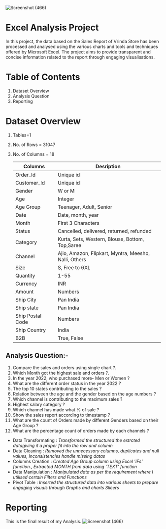 ![Screenshot (466)](https://github.com/AmishaSingh21/Excel-Analysis-Project/assets/147337191/9e9ebfe0-1e38-4b3d-a07a-a699a1da2309)
# Excel Analysis Project 
In this project, the data based on the Sales Report of Vrinda Store has been processed and analysed using the various charts and tools and techniques offered by Microsoft Excel. 
The project aims to provide transparent and concise information related to the report through engaging visualisations.
# Table of Contents
  1. Dataset Overview
  2. Analysis Question
  3. Reporting
# Dataset Overview
  1. Tables=1
  2. No. of Rows = 31047
  3. No. of Columns = 18

     |Columns | Desription|
     |--------|-----------|
     |Order_Id|Unique id|
     |Customer_Id|Unique id|
     |Gender|W or M|
     |Age|Integer|
     |Age Group|Teenager, Adult, Senior|
     |Date|Date, month, year|
     |Month|First 3 Characters|
     |Status|Cancelled, delivered, returned, refunded|
     |Category|Kurta, Sets, Western, Blouse, Bottom, Top,Saree|
     |Channel|Ajio, Amazon, Flipkart, Myntra, Meesho, Nalli, Others|
     |Size|S, Free to 6XL|
     |Quantity|1-55|
     |Currency|INR|
     |Amount|Numbers|
     |Ship City|Pan India|
     |Ship state|Pan India|
     |Ship Postal Code|Numbers|
     |Ship Country|India|
     |B2B|True, False|
## Analysis Question:-
1. Compare the sales and orders using single chart ?.
2. Which Month got the highest sale and orders ?.
3. In the year 2022, who purchased more- Men or Women ?
4. What are the different order status in the year 2022 ?
5. The top 10 states contributing to the sales ?
6. Relation between the age and the gender based on the age numbers ?
7. Which channel is contributing to the maximum sales ?
8. Highest salary category ?
9. Which channel has made what % of sale ?
10. Show the sales report according to timestamp ?
11. What are the count of Orders made by different Genders based on their Age Group ?
12. What are the percentage count of orders made by each channels ?

* Data Transformating :  _Transformed the structured the extrcted datagiving it a proper fit into the row and column_
* Data Cleaning : _Removed the unnecessary columns, duplicates and null values, Inconsistencies handle missing datas_
* Columns Creation : _Created Age Group column using Excel 'IFs' function._, _Extracted MONTH from data using 'TEXT' function_
* Data Manipulation : _Manipulated data as per the requirement where I utilised certain Filters and Functions_
* Pivot Table : _Inserted the structured data into various sheets to prepare engaging visuals through Graphs and charts Slicers_

# Reporting
This is the final result of my Analysis.
![Screenshot (466)](https://github.com/AmishaSingh21/Excel-Analysis-Project/assets/147337191/3e4f2902-0ee6-47ee-9d59-97bc5412fe9f)

